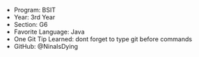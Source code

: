 - Program: BSIT
- Year: 3rd Year
- Section: G6
- Favorite Language: Java
- One Git Tip Learned: dont forget to type git before commands 
- GitHub: @NinaIsDying